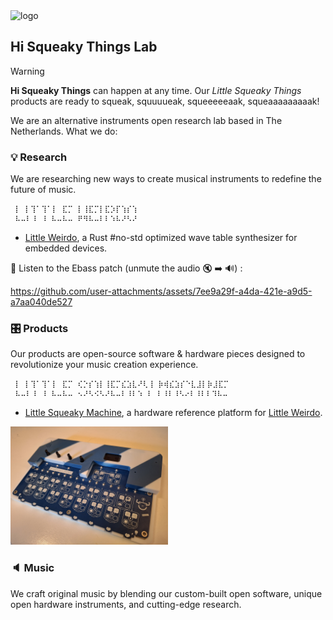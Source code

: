 <img width="525" height="272" alt="logo" src="https://github.com/user-attachments/assets/c68e0ce9-1968-4dc7-aabf-c3900742e31c" />

## Hi Squeaky Things Lab

> [!WARNING]
> **Hi Squeaky Things** can happen at any time. Our _Little Squeaky Things_ products are ready to squeak, squuuueak, squeeeeeaak, squeaaaaaaaaak!

We are an alternative instruments open research lab based in The Netherlands. 
What we do:

### 💡 Research

We are researching new ways to create musical instruments to redefine the future of music.

```
 ⡇ ⡇⢹⠁⢹⠁⡇ ⣏⡉ ⡇⢸⣏⡉⡇⣏⡱⡏⢱⡎⢱
 ⠧⠤⠇⠸ ⠸ ⠧⠤⠧⠤ ⠟⠻⠧⠤⠇⠇⠱⠧⠜⠣⠜
```

- [Little Weirdo](https://github.com/hi-squeaky-things/little-weirdo), a Rust #no-std optimized wave table synthesizer for embedded devices.

🎹 Listen to the Ebass patch (unmute the audio 🔇 ➡️ 🔊) :

https://github.com/user-attachments/assets/7ee9a29f-a4da-421e-a9d5-a7aa040de527

### 🎛️ Products

Our products are open-source software & hardware pieces designed to revolutionize your music creation experience.

```
 ⡇ ⡇⢹⠁⢹⠁⡇ ⣏⡉ ⢎⡑⡎⢱⡇⢸⣏⡉⣎⣱⣇⠜⢇⢸ ⡷⢾⣎⣱⡎⠑⣇⣸⡇⡷⣸⣏⡉
 ⠧⠤⠇⠸ ⠸ ⠧⠤⠧⠤ ⠢⠜⠣⠪⠣⠜⠧⠤⠇⠸⠇⠱ ⠇ ⠇⠸⠇⠸⠣⠔⠇⠸⠇⠇⠹⠧⠤
```

- [Little Squeaky Machine](https://github.com/hi-squeaky-things/little-squeaky-machine-hardware), a hardware reference platform for [Little Weirdo](https://github.com/hi-squeaky-things/little-weirdo).

<img src="revision_a.jpg" alt="photo first prototype" width="50%"/>


### 🔈 Music

We craft original music by blending our custom-built open software, unique open hardware instruments, and cutting-edge research.
